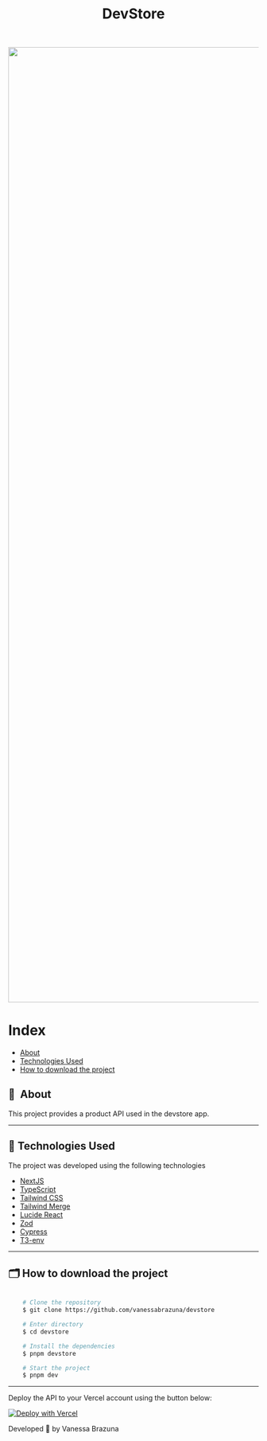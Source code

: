 <h1 align="center"> DevStore </h1>
<br>

<p align="center">
  <img width="1920" alt="DevStore" src="https://github.com/community/community/assets/73675022/c35654eb-c083-4f47-9847-31a31c979c02">
</p>


# Index

- [About](#-about)
- [Technologies Used](#-technologies-used)
- [How to download the project](#-how-to-download-the-project)


## 🔖&nbsp; About

This project provides a product API used in the devstore app.

---

## 🚀 Technologies Used

The project was developed using the following technologies

- [NextJS](https://nextjs.org)
- [TypeScript](https://www.typescriptlang.org)
- [Tailwind CSS](https://tailwindcss.com/)
- [Tailwind Merge](https://www.npmjs.com/package/tailwind-merge)
- [Lucide React](https://lucide.dev/)
- [Zod](https://zod.dev/)
- [Cypress](https://www.cypress.io/)
- [T3-env](https://env.t3.gg/)

---

## 🗂 How to download the project

```bash

    # Clone the repository
    $ git clone https://github.com/vanessabrazuna/devstore

    # Enter directory
    $ cd devstore

    # Install the dependencies
    $ pnpm devstore

    # Start the project
    $ pnpm dev
```

---

Deploy the API to your Vercel account using the button below:

[![Deploy with Vercel](https://vercel.com/button)](https://vercel.com/new/clone?repository-url=https%3A%2F%2Fgithub.com%2Frocketseat-education%2Fignite-devstore-api)

Developed 💜 by Vanessa Brazuna

